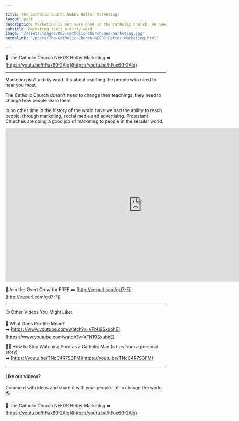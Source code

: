```yaml
---

title: The Catholic Church NEEDS Better Marketing!
layout: post
description: Marketing is not very good in the Catholic Church. We need to start taking things seriously and not worry about dumbing down the Mass. Tell the Truth and people will come.
subtitle: Marketing isn't a dirty word.
image: '/assets/images/002-catholic-church-and-marketing.jpg'
permalink: "/posts/The-Catholic-Church-NEEDS-Better-Marketing.html"

---
```


🚀 The Catholic Church NEEDS Better Marketing
➡️ [https://youtu.be/hFux60-2Aig](https://youtu.be/hFux60-2Aig)

---

Marketing isn't a dirty word. It's about reaching the people who need to hear you most.

The Catholic Church doesn't need to change their teachings, they need to change how people learn them.

In no other time in the history of the world have we had the ability to reach people, through marketing, social media and advertising. Protestant Churches are doing a good job of marketing to people in the secular world.

<iframe width="853" height="480" src="https://www.youtube.com/embed/hFux60-2Aig?list=PL9h2NRFAs6br-ZZ3y_9-NxnMuXIFeHFzo" frameborder="0" allow="accelerometer; autoplay; encrypted-media; gyroscope; picture-in-picture" allowfullscreen></iframe>

🔴Join the Overt Crew for FREE ➡️ [http://eepurl.com/gd7-Fj](http://eepurl.com/gd7-Fj)

<hr>

📺 Other Videos You Might Like:

🌱 What Does Pro-life Mean?<br>
➡️ [https://www.youtube.com/watch?v=VFN19SxubhE](https://www.youtube.com/watch?v=VFN19SxubhE)

👨‍💻 How to Stop Watching Porn as a Catholic Man (5 tips from a personal story)<br>
➡️ [https://youtu.be/TNcC4R7S3FM](https://youtu.be/TNcC4R7S3FM)

<hr>

#### Like our videos? 
Comment with ideas and share it with your people. Let's change the world.🌎

🚀 The Catholic Church NEEDS Better Marketing
➡️ [https://youtu.be/hFux60-2Aig](https://youtu.be/hFux60-2Aig)